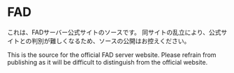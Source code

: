 # FAD

これは、FADサーバー公式サイトのソースです。
同サイトの乱立により、公式サイトとの判別が難しくなるため、ソースの公開はお控えください。

This is the source for the official FAD server website.  Please refrain from publishing as it will be difficult to distinguish from the official website.
